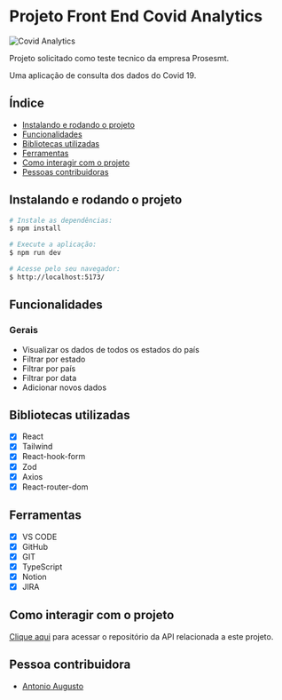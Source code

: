 # Projeto Front End Covid Analytics

![Covid Analytics](./src/assets/images/logo.svg)

Projeto solicitado como teste tecnico da empresa Prosesmt.

Uma aplicação de consulta dos dados do Covid 19.

## Índice

- <a href="#-instalar">Instalando e rodando o projeto</a>
- <a href="#-funcionalidades">Funcionalidades</a>
- <a href="#-bibliotecas">Bibliotecas utilizadas</a>
- <a href="#-ferramentas">Ferramentas</a>
- <a href="#-interagir">Como interagir com o projeto</a>
- <a href="#-contribuidoras">Pessoas contribuidoras</a>

## Instalando e rodando o projeto

```bash
# Instale as dependências:
$ npm install

# Execute a aplicação:
$ npm run dev

# Acesse pelo seu navegador:
$ http://localhost:5173/
```

## Funcionalidades

### Gerais

- Visualizar os dados de todos os estados do país
- Filtrar por estado
- Filtrar por país
- Filtrar por data
- Adicionar novos dados


## Bibliotecas utilizadas

- [x] React
- [x] Tailwind
- [x] React-hook-form
- [x] Zod
- [x] Axios
- [x] React-router-dom

## Ferramentas

- [x] VS CODE
- [x] GitHub
- [x] GIT
- [x] TypeScript
- [x] Notion
- [x] JIRA

## Como interagir com o projeto

[Clique aqui](https://github.com/AntonioAugustoRezende/teste_tecnico_react_prosesmt) para acessar o repositório da API relacionada a este projeto.

## Pessoa contribuidora

- [Antonio Augusto](https://github.com/AntonioAugustoRezende)
